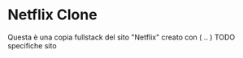 # Netflix Clone
Questa è una copia fullstack del sito "Netflix" creato con ( .. ) TODO specifiche sito

